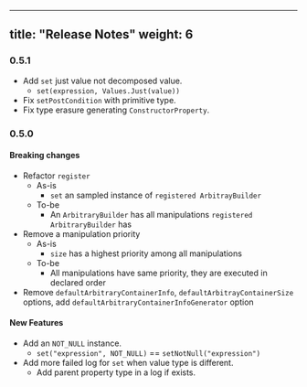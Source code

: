 
---
title: "Release Notes"
weight: 6
---
### 0.5.1
- Add `set` just value not decomposed value.
  - `set(expression, Values.Just(value))`
- Fix `setPostCondition` with primitive type.  
- Fix type erasure generating `ConstructorProperty`.

### 0.5.0
#### Breaking changes
- Refactor `register`
  - As-is
      - `set` an sampled instance of `registered ArbitrayBuilder`
  - To-be
      - An `ArbitraryBuilder` has all manipulations `registered ArbitraryBuilder` has
- Remove a manipulation priority
  - As-is
      - `size` has a highest priority among all manipulations
  - To-be
      - All manipulations have same priority, they are executed in declared order
- Remove `defaultArbitraryContainerInfo`, `defaultArbitrayContainerSize` options, add `defaultArbitraryContainerInfoGenerator` option

#### New Features
- Add an `NOT_NULL` instance.
  - `set("expression", NOT_NULL)` == `setNotNull("expression")`
- Add more failed log for `set` when value type is different. 
  - Add parent property type in a log if exists.
